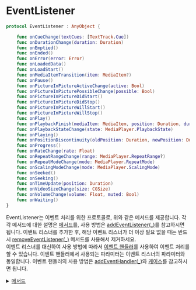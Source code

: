 # EventListener

```swift
protocol EventListener : AnyObject {

    func onCueChange(textCues: [TextTrack.Cue])
    func onDurationChange(duration: Duration)
    func onEmptied()
    func onEnded()
    func onError(error: Error)
    func onLoadedData()
    func onLoadStart()
    func onMediaItemTransition(item: MediaItem?)
    func onPause()
    func onPictureInPictureActiveChange(active: Bool)
    func onPictureInPicturePossibleChange(possible: Bool)
    func onPictureInPictureDidStart()
    func onPictureInPictureDidStop()
    func onPictureInPictureWillStart()
    func onPictureInPictureWillStop()
    func onPlay()
    func onPlaybackFinish(mediaItem: MediaItem, position: Duration, duration: Duration?)
    func onPlaybackStateChange(state: MediaPlayer.PlaybackState)
    func onPlaying()
    func onPositionDiscontinuity(oldPosition: Duration, newPosition: Duration)
    func onProgress()
    func onRateChange(rate: Float)
    func onRepeatRangeChange(range: MediaPlayer.RepeatRange?)
    func onRepeatModeChange(mode: MediaPlayer.RepeatMode)
    func onScalingModeChange(mode: MediaPlayer.ScalingMode)
    func onSeeked()
    func onSeeking()
    func onTimeUpdate(position: Duration)
    func onVideoSizeChange(size: CGSize)
    func onVolumeChange(volume: Float, muted: Bool)
    func onWaiting()
}
```

EventListener는 이벤트 처리를 위한 프로토콜로, 위와 같은 메서드를 제공합니다. 각각 메서드에 대한 설명은 [메서드](./details.md)를, 사용 방법은 [addEventListener(_)](../../class/media-player/details.md#addeventlistener_)를 참고하시면 됩니다. 이밴트 리스너를 추가한 후, 해당 이벤트 리스너가 더 이상 필요 없을 때는 반드시 [removeEventListener(_)](../../class/media-player/details.md#removeeventlistener_) 메서드를 사용해서 제거하세요.<br>
이벤트 리스너를 대신하여 사용 방법에 따라서 [이벤트 핸들러](../../enum/event-handlers/home.md)를 사용하여 이벤트 처리를 할 수 있습니다. 이벤트 핸들러에서 사용되는 파라미터는 이벤트 리스너의 파라미터와 동일합니다. 이벤트 핸들러의 사용 방법은 [addEventHandler(_)](../../class/media-player/details.md#addeventhandler_)와 [케이스](../../enum/event-handlers/details.md)를 참고하시면 됩니다.

<details>
<summary>
    <a href="./details.md#메서드">메서드</a>
</summary>

- [onCueChange(textCues:)](./details.md#oncuechangetextcues)

- [onDurationChange(duration:)](./details.md#ondurationchangeduration)

- [onEmptied()](./details.md#onemptied)

- [onEnded()](./details.md#onended)

- [onError(error:)](./details.md#onerrorerror)

- [onLoadedData()](./details.md#onloadeddata)

- [onLoadStart](./details.md#onloadstart)

- [onMediaItemTransition(item:)](./details.md#onmediaitemtransitionitem)

- [onPause()](./details.md#onpause)

- [onPictureInPictureActiveChange(active:)](./details.md#onpictureinpictureactivechangeactive)

- [onPictureInPicturePossibleChange(possible:)](./details.md#onpictureinpicturepossiblechangepossible)

- [onPictureInPictureDidStart()](./details.md#onpictureinpicturedidstart)

- [onPictureInPictureDidStop()](./details.md#onpictureinpicturedidstop)

- [onPictureInPictureWillStart()](./details.md#onpictureinpicturewillstart)

- [onPictureInPictureWillStop()](./details.md#onpictureinpicturewillstop)

- [onPlay()](./details.md#onplay)

- [onPlaybackFinish(mediaItem:position:duration:)](./details.md#onplaybackfinishmediaitempositionduration)

- [onPlaybackStateChange(state:)](./details.md#onplaybackstatechangestate)

- [onPlaying()](./details.md#onplaying)

- [onPositionDiscontinuity(oldPosition:newPosition:)](./details.md#onpositiondiscontinuityoldpositionnewposition)

- [onProgress()](./details.md#onprogress)

- [onRateChange(rate:)](./details.md#onratechangerate)

- [onRepeatModeChange(mode:)](./details.md#onrepeatmodechangemode)

- [onRepeatRangeChange(range:)](./details.md#onrepeatrangechangerange)

- [onScalingModeChange(mode:)](./details.md#onscalingmodechangemode)

- [onSeeked()](./details.md#onseeked)

- [onSeeking()](./details.md#onseeking)

- [onTimeUpdate(position:)](./details.md#ontimeupdateposition)

- [onVideoSizeChange(size:)](./details.md#onvideosizechangesize)

- [onVolumeChange(volume:muted:)](./details.md#onvolumechangevolumemuted)

- [onWaiting()](./details.md#onwaiting)

</details>
<br>
